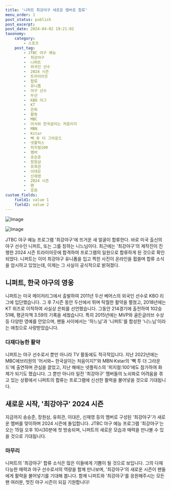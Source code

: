 ```yaml
---
title: '니퍼트 최강야구 새로운 멤버로 합류'
menu_order: 1
post_status: publish
post_excerpt: 
post_date: 2024-04-02 19:21:02
taxonomy:
    category:
        - 스포츠
    post_tag:
        - JTBC 야구 예능
        -  최강야구
        -  니퍼트
        -  외국인 선수
        -  2024 시즌
        -  트라이아웃
        -  합류
        -  유니폼
        -  야구 선수
        -  두산
        -  KBO 리그
        -  KT
        -  은퇴
        -  활동
        -  MBC
        -  어서와 한국살이는 처음이지
        -  MBN
        -  Kstar
        -  빽 투 더 그라운드
        -  넷플릭스
        -  피지컬100
        -  멤버
        -  송승준
        -  장원삼
        -  유희관
        -  이대은
        -  신재영
        -  2024 시즌
        -  팬
        -  응원
custom_fields:
    field1: value 1
    field2: value 2
---
```


![Image](https://imgnews.pstatic.net/image/144/2024/04/02/0000953138_001_20240402164001292.png?type=w647)

![Image](https://imgnews.pstatic.net/image/144/2024/04/02/0000953138_002_20240402164001348.png?type=w647)

JTBC 야구 예능 프로그램 '최강야구'에 뜨거운 새 얼굴이 합류한다. 바로 미국 출신의 야구 선수인 니퍼트, 또는 그를 칭하는 니느님이다. 최근에는 '최강야구'의 제작진이 진행한 2024 시즌 트라이아웃에 합격하여 프로그램의 일원으로 합류하게 된 것으로 확인되었다. 니퍼트는 이미 최강야구 유니폼을 입고 찍힌 사진이 온라인을 휩쓸며 합류 소식을 암시하고 있었는데, 이제는 그 사실이 공식적으로 밝혀졌다.
## 니퍼트, 한국 야구의 영웅
니퍼트는 미국 메이저리그에서 출발하여 2011년 두산 베어스의 외국인 선수로 KBO 리그에 입단했습니다. 그 후 7시즌 동안 두산에서 뛰며 탁월한 활약을 펼쳤고, 2018년에는 KT 위즈로 이적하여 사실상 은퇴를 선언했습니다. 그동안 214경기에 출전하여 102승 51패, 평균자책 3.59의 기록을 세웠습니다. 특히 2015년에는 MVP와 골든글러브 수상 등 다양한 영예를 안았으며, 팬들 사이에서는 '하느님'과 '니퍼트'를 합성한 '니느님'이라는 애칭으로 사랑받았습니다.
### 다재다능한 활약
니퍼트는 야구 선수로서 뿐만 아니라 TV 활동에도 적극적입니다. 지난 2022년에는 MBC에브리원의 '어서와~ 한국살이는 처음이지?'와 MBN·Kstar의 '빽 투 더 그라운드'에 출연하며 관심을 끌었고, 지난 해에는 넷플릭스의 '피지컬:100'에도 참가하여 화제가 되기도 했습니다. 그 뿐만 아니라 일전 '최강야구' 멤버들의 노쇠화로 어려움을 겪고 있는 상황에서 니퍼트의 합류는 프로그램에 신선한 활력을 불어넣을 것으로 기대됩니다.
## 새로운 시작, '최강야구' 2024 시즌
지금까지 송승준, 장원삼, 유희관, 이대은, 신재영 등의 멤버로 구성된 '최강야구'가 새로운 멤버를 맞이하며 2024 시즌에 돌입합니다. JTBC 야구 예능 프로그램 '최강야구'는 오는 15일 오후 10시30분에 첫 방송되며, 니퍼트의 새로운 모습과 매력을 만나볼 수 있을 것으로 기대됩니다.
### 마무리
니퍼트의 '최강야구' 합류 소식은 많은 이들에게 기쁨이 될 것으로 보입니다. 그의 다재다능한 매력과 야구 선수로서의 역량을 함께 만나보며, '최강야구'의 새로운 시즌이 팬들에게 활력을 불어넣기를 기대해 봅니다. 함께 니퍼트와 '최강야구'를 응원해주시는 모든 팬 여러분, 멋진 야구 시즌이 되길 기원합니다!
